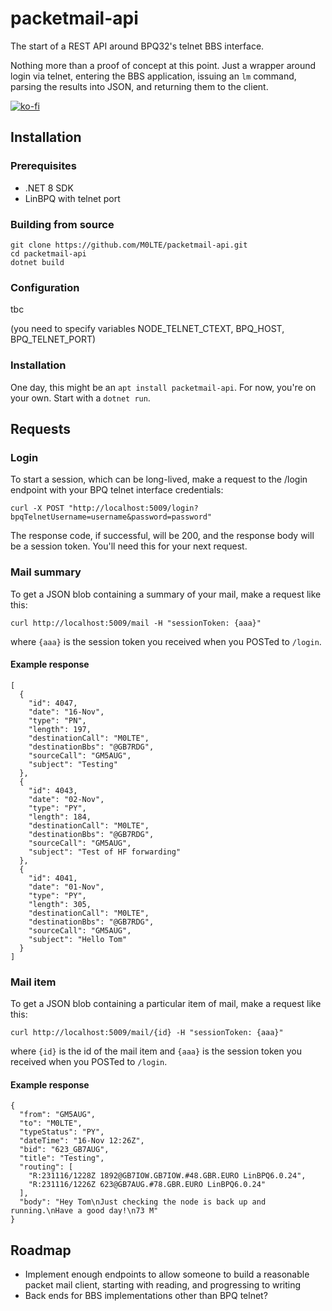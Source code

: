 # packetmail-api

The start of a REST API around BPQ32's telnet BBS interface.

Nothing more than a proof of concept at this point. Just a wrapper around login via telnet, entering the BBS application, issuing an `lm` command, parsing the results into JSON, and returning them to the client.

[![ko-fi](https://ko-fi.com/img/githubbutton_sm.svg)](https://ko-fi.com/Y8Y8KFHA0)

## Installation

### Prerequisites
  - .NET 8 SDK
  - LinBPQ with telnet port

### Building from source

```
git clone https://github.com/M0LTE/packetmail-api.git
cd packetmail-api
dotnet build
```

### Configuration
tbc

(you need to specify variables NODE_TELNET_CTEXT, BPQ_HOST, BPQ_TELNET_PORT)

### Installation

One day, this might be an `apt install packetmail-api`. For now, you're on your own. Start with a `dotnet run`.

## Requests

### Login

To start a session, which can be long-lived, make a request to the /login endpoint with your BPQ telnet interface credentials:

```
curl -X POST "http://localhost:5009/login?bpqTelnetUsername=username&password=password"
```

The response code, if successful, will be 200, and the response body will be a session token. You'll need this for your next request.

### Mail summary

To get a JSON blob containing a summary of your mail, make a request like this:

```
curl http://localhost:5009/mail -H "sessionToken: {aaa}"
```

where `{aaa}` is the session token you received when you POSTed to `/login`.

#### Example response

```
[
  {
    "id": 4047,
    "date": "16-Nov",
    "type": "PN",
    "length": 197,
    "destinationCall": "M0LTE",
    "destinationBbs": "@GB7RDG",
    "sourceCall": "GM5AUG",
    "subject": "Testing"
  },
  {
    "id": 4043,
    "date": "02-Nov",
    "type": "PY",
    "length": 184,
    "destinationCall": "M0LTE",
    "destinationBbs": "@GB7RDG",
    "sourceCall": "GM5AUG",
    "subject": "Test of HF forwarding"
  },
  {
    "id": 4041,
    "date": "01-Nov",
    "type": "PY",
    "length": 305,
    "destinationCall": "M0LTE",
    "destinationBbs": "@GB7RDG",
    "sourceCall": "GM5AUG",
    "subject": "Hello Tom"
  }
]
```

### Mail item

To get a JSON blob containing a particular item of mail, make a request like this:

```
curl http://localhost:5009/mail/{id} -H "sessionToken: {aaa}"
```

where `{id}` is the id of the mail item and `{aaa}` is the session token you received when you POSTed to `/login`.

#### Example response

```
{
  "from": "GM5AUG",
  "to": "M0LTE",
  "typeStatus": "PY",
  "dateTime": "16-Nov 12:26Z",
  "bid": "623_GB7AUG",
  "title": "Testing",
  "routing": [
    "R:231116/1228Z 1892@GB7IOW.GB7IOW.#48.GBR.EURO LinBPQ6.0.24",
    "R:231116/1226Z 623@GB7AUG.#78.GBR.EURO LinBPQ6.0.24"
  ],
  "body": "Hey Tom\nJust checking the node is back up and running.\nHave a good day!\n73 M"
}
```

## Roadmap
  - Implement enough endpoints to allow someone to build a reasonable packet mail client, starting with reading, and progressing to writing
  - Back ends for BBS implementations other than BPQ telnet?
